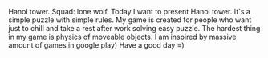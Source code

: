 Hanoi tower. Squad: lone wolf. Today I want to present Hanoi tower. It`s a simple puzzle with simple rules. My game is created for people who want just to chill and take a rest after work solving easy puzzle. The hardest thing in my game is physics of moveable objects. I am inspired by massive amount of games in google play) Have a good day =)
